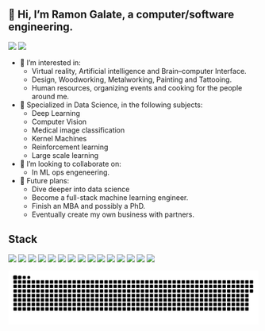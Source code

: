 
## 👋 Hi, I’m Ramon Galate, a computer/software engineering.
<div>
<img height="180em" src="https://github-readme-stats.vercel.app/api?username=RamonGal&show_icons=true&theme=dracula">
<img height="180em" src="https://github-readme-stats.vercel.app/api/top-langs/?username=RamonGal&layout=compact&theme=dracula">
</div>

- 👀 I’m interested in:
  - Virtual reality, Artificial intelligence and Brain–computer Interface.
  - Design, Woodworking, Metalworking, Painting and Tattooing.
  - Human resources, organizing events and cooking for the people around me.
- 🌱 Specialized in Data Science, in the following subjects:
  - Deep Learning
  - Computer Vision
  - Medical image classification
  - Kernel Machines
  - Reinforcement learning
  - Large scale learning
- 💞️ I’m looking to collaborate on:
  - In ML ops engeneering.
- 🚀 Future plans:
  - Dive deeper into data science
  - Become a full-stack machine learning engineer.
  - Finish an MBA and possibly a PhD.
  - Eventually create my own business with partners.
## Stack
<div>
  <img height="30em" src="https://img.shields.io/badge/Linux-FCC624?style=for-the-badge&logo=linux&logoColor=black">
  <img height="30em" src="https://img.shields.io/badge/CSS-239120?&style=for-the-badge&logo=css3&logoColor=white">
  <img height="30em" src="https://img.shields.io/badge/JavaScript-F7DF1E?style=for-the-badge&logo=javascript&logoColor=black">
  <img height="30em" src="https://img.shields.io/badge/TypeScript-007ACC?style=for-the-badge&logo=typescript&logoColor=white">
  <img height="30em" src="https://img.shields.io/badge/HTML5-E34F26?style=for-the-badge&logo=html5&logoColor=white">
  <img height="30em" src="https://img.shields.io/badge/Sass-CC6699?style=for-the-badge&logo=sass&logoColor=white">
  <img height="30em" src="https://img.shields.io/badge/Python-14354C?style=for-the-badge&logo=python&logoColor=white">
  <img height="30em" src="https://img.shields.io/badge/C%2B%2B-00599C?style=for-the-badge&logo=c%2B%2B&logoColor=white">
  <img height="30em" src="https://img.shields.io/badge/React-20232A?style=for-the-badge&logo=react&logoColor=61DAFB">
  <img height="30em" src="https://img.shields.io/badge/Svelte-4A4A55?style=for-the-badge&logo=svelte&logoColor=FF3E00">
  <img height="30em" src="https://img.shields.io/badge/Tailwind_CSS-38B2AC?style=for-the-badge&logo=tailwind-css&logoColor=white">
  <img height="30em" src="https://img.shields.io/badge/Bootstrap-563D7C?style=for-the-badge&logo=bootstrap&logoColor=white">
  <img height="30em" src="https://img.shields.io/badge/Django-092E20?style=for-the-badge&logo=django&logoColor=white">
  <img height="30em" src="https://img.shields.io/badge/PostgreSQL-316192?style=for-the-badge&logo=postgresql&logoColor=white">
  <img height="30em" src="https://img.shields.io/badge/MySQL-00000F?style=for-the-badge&logo=mysql&logoColor=white">
  
</div>

![snake gif](https://github.com/RamonGal/RamonGal/blob/output/github-contribution-grid-snake.svg)
